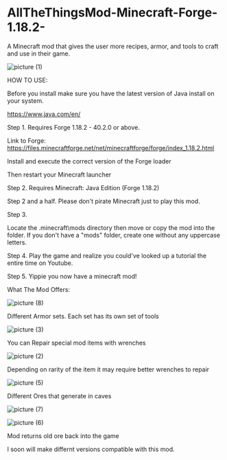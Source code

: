 # AllTheThingsMod-Minecraft-Forge-1.18.2-
A Minecraft mod that gives the user more recipes, armor, and tools to craft and use in their game. 

![picture (1)](https://github.com/user-attachments/assets/42d9152d-d8b3-41a4-acfb-ae21526f5a45)

  HOW TO USE:

Before you install make sure you have the latest version of Java install on your system.

https://www.java.com/en/

Step 1. Requires Forge 1.18.2 - 40.2.0 or above.

Link to Forge: https://files.minecraftforge.net/net/minecraftforge/forge/index_1.18.2.html

Install and execute the correct version of the Forge loader 

Then restart your Minecraft launcher

Step 2. Requires Minecraft: Java Edition (Forge 1.18.2)

Step 2 and a half. Please don't pirate Minecraft just to play this mod.

Step 3.

Locate the .minecraft\mods directory then move or copy the mod into the folder. If you don't have a "mods" folder, create one without any uppercase letters.

Step 4. Play the game and realize you could've looked up a tutorial the entire time on Youtube.

Step 5. Yippie you now have a minecraft mod!

  What The Mod Offers:


![picture (8)](https://github.com/user-attachments/assets/a93b771a-4ecd-435d-81b9-9092720b8075)

Different Armor sets. Each set has its own set of tools


![picture (3)](https://github.com/user-attachments/assets/eaf38e98-2356-4de5-9553-6d2a85fb96d8)

You can Repair special mod items with wrenches


![picture (2)](https://github.com/user-attachments/assets/bbae0b4b-ee81-44c7-b4cb-867515b6a19b)

Depending on rarity of the item it may require better wrenches to repair


![picture (5)](https://github.com/user-attachments/assets/0bc41423-38b9-43a8-8d04-5b4428c36e93)

Different Ores that generate in caves

![picture (7)](https://github.com/user-attachments/assets/1cd69295-8b6d-43e6-ad99-8de83f677608)

![picture (6)](https://github.com/user-attachments/assets/2be5e70d-ebd0-4cef-bccb-09b67131a05e)

Mod returns old ore back into the game


I soon will make differnt versions compatible with this mod.
